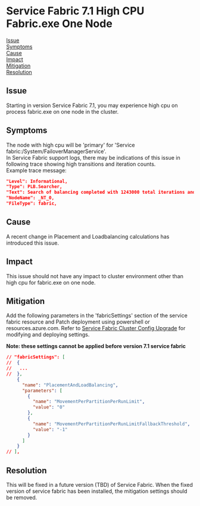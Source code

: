 # Service Fabric 7.1 High CPU Fabric.exe One Node

[Issue](#Issue)  
[Symptoms](#Symptoms)  
[Cause](#Cause)  
[Impact](#Impact)  
[Mitigation](#Mitigation)  
[Resolution](#Resolution)  

## Issue

Starting in version Service Fabric 7.1, you may experience high cpu on process fabric.exe on one node in the cluster.

## Symptoms

The node with high cpu will be 'primary' for 'Service fabric:/System/FailoverManagerService'.  
In Service Fabric support logs, there may be indications of this issue in following trace showing high transitions and iteration counts.  
Example trace message:

```json
"Level": Informational,
"Type": PLB.Searcher,
"Text": Search of balancing completed with 1243000 total iterations and 538471 total transitions and 0 positive transitions, no better solution found,
"NodeName": _NT_0,
"FileType": fabric,
```

## Cause

A recent change in Placement and Loadbalancing calculations has introduced this issue.

## Impact

This issue should not have any impact to cluster environment other than high cpu for fabric.exe on one node.

## Mitigation

Add the following parameters in the 'fabricSettings' section of the service fabric resource and Patch deployment using powershell or resources.azure.com. Refer to [Service Fabric Cluster Config Upgrade](https://docs.microsoft.com/en-us/azure/service-fabric/service-fabric-cluster-config-upgrade-azure) for modifying and deploying settings.

**Note: these settings cannot be applied before version 7.1 service fabric**

```json
// "fabricSettings": [
//  {
//   ...
//  },
    {
      "name": "PlacementAndLoadBalancing",
      "parameters": [
        {
          "name": "MovementPerPartitionPerRunLimit",
          "value": "0"
        },
        {
          "name": "MovementPerPartitionPerRunLimitFallbackThreshold",
          "value": "-1"
        }
      ]
    }
// ],

```

## Resolution

This will be fixed in a future version (TBD) of Service Fabric. When the fixed version of service fabric has been installed, the mitigation settings should be removed.
